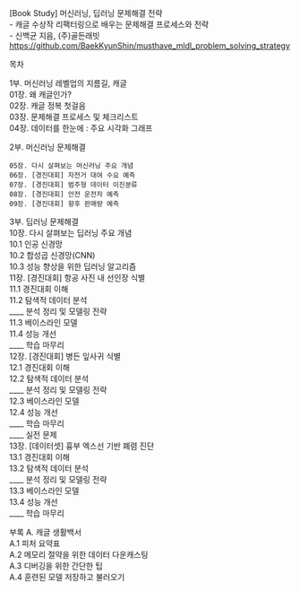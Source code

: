 [Book Study] 머신러닝, 딥러닝 문제해결 전략   
    - 캐글 수상작 리팩터링으로 배우는 문제해결 프로세스와 전략  
    - 신백균 지음, (주)골든래빗   
    https://github.com/BaekKyunShin/musthave_mldl_problem_solving_strategy   


목차  

1부. 머신러닝 레벨업의 지름길, 캐글  
    01장. 왜 캐글인가?  
    02장. 캐글 정복 첫걸음  
    03장. 문제해결 프로세스 및 체크리스트  
    04장. 데이터를 한눈에 : 주요 시각화 그래프  
    

2부. 머신러닝 문제해결  
        
    05장. 다시 살펴보는 머신러닝 주요 개념  
    06장. [경진대회] 자전거 대여 수요 예측  
    07장. [경진대회] 범주형 데이터 이진분류      
    08장. [경진대회] 안전 운전자 예측      
    09장. [경진대회] 향후 판매량 예측  
    

3부. 딥러닝 문제해결  
    10장. 다시 살펴보는 딥러닝 주요 개념  
        10.1 인공 신경망  
        10.2 합성곱 신경망(CNN)  
        10.3 성능 향상을 위한 딥러닝 알고리즘  
    11장. [경진대회] 항공 사진 내 선인장 식별  
        11.1 경진대회 이해  
        11.2 탐색적 데이터 분석  
        ____ 분석 정리 및 모델링 전략  
        11.3 베이스라인 모델  
        11.4 성능 개선  
        ____ 학습 마무리  
    12장. [경진대회] 병든 잎사귀 식별  
        12.1 경진대회 이해  
        12.2 탐색적 데이터 분석  
        ____ 분석 정리 및 모델링 전략  
        12.3 베이스라인 모델  
        12.4 성능 개선  
        ____ 학습 마무리  
        ____ 실전 문제  
    13장. [데이터셋] 흉부 엑스선 기반 폐렴 진단  
        13.1 경진대회 이해  
        13.2 탐색적 데이터 분석  
        ____ 분석 정리 및 모델링 전략  
        13.3 베이스라인 모델  
        13.4 성능 개선  
        ____ 학습 마무리  

부록 A. 캐글 생활백서  
    A.1 피처 요약표  
    A.2 메모리 절약을 위한 데이터 다운캐스팅  
    A.3 디버깅을 위한 간단한 팁  
    A.4 훈련된 모델 저장하고 불러오기  
